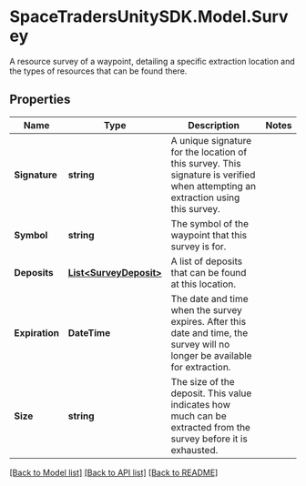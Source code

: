 # SpaceTradersUnitySDK.Model.Survey
A resource survey of a waypoint, detailing a specific extraction location and the types of resources that can be found there.

## Properties

Name | Type | Description | Notes
------------ | ------------- | ------------- | -------------
**Signature** | **string** | A unique signature for the location of this survey. This signature is verified when attempting an extraction using this survey. | 
**Symbol** | **string** | The symbol of the waypoint that this survey is for. | 
**Deposits** | [**List&lt;SurveyDeposit&gt;**](SurveyDeposit.md) | A list of deposits that can be found at this location. | 
**Expiration** | **DateTime** | The date and time when the survey expires. After this date and time, the survey will no longer be available for extraction. | 
**Size** | **string** | The size of the deposit. This value indicates how much can be extracted from the survey before it is exhausted. | 

[[Back to Model list]](../README.md#documentation-for-models) [[Back to API list]](../README.md#documentation-for-api-endpoints) [[Back to README]](../README.md)

